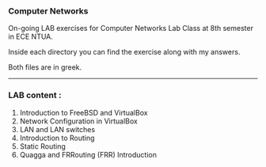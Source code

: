 ### Computer Networks

On-going LAB exercises for Computer Networks Lab Class at 8th semester in ECE NTUA.

Inside each directory you can find the exercise along with my answers.

Both files are in greek.

---

### LAB content :
1) Introduction to FreeBSD and VirtualBox
2) Network Configuration in VirtualBox
3) LAN and LAN switches
4) Introduction to Routing
5) Static Routing
6) Quagga and FRRouting (FRR) Introduction

